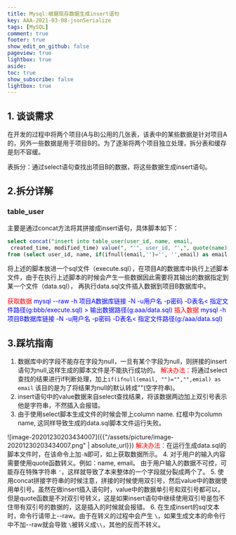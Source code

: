 ```yaml
---
title: Mysql:根据现存数据生成insert语句
key: AAA-2021-03-08-jsonSerialize
tags: [MySQL]
comment: true
footer: true
show_edit_on_github: false
pageview: true
lightbox: true
aside:
toc: true
show_subscribe: false
lightbox: true
---
```


## **1. 谈谈需求**
在开发的过程中将两个项目(A与B)公用的几张表，该表中的某些数据是针对项目A的，另外一些数据是用于项目B的。为了逐渐将两个项目独立处理，拆分表和缓存是刻不容缓。

表拆分：通过select语句查找出项目B的数据，将这些数据生成insert语句。

## **2.拆分详解**
### table_user
主要是通过concat方法将其拼接成insert语句，具体脚本如下：

```sql
select concat("insert into table_user(user_id, name, email,
 created_time, modified_time) value(", "'", user_id, "',", quote(name), ",", quote(email), ",'", created_time, "','", modified_time, "');") as result
from (select user_id, name, if(ifnull(email,'')='', '',email) as email, created_time, modified_time  from table_user where user_id > 'fdfdasdfa') as table;
```
将上述的脚本放进一个sql文件（execute.sql），在项目A的数据库中执行上述脚本文件，由于在执行上述脚本的时候会产生一些数据因此需要将其输出的数据指定到某一个文件（data.sql）， 再执行data.sql文件插入数据到项目B数据库中。

<font color = 'red'>获取数据</font>
<font color = 'blue'>mysql --raw -h 项目A数据库链接 -N -u用户名 -p密码 -D表名< 指定文件路径(g:bbb/execute.sql) > 输出数据路径(g:aaa/data.sql)</font>
<font color = 'red'>插入数据</font>
<font color = 'blue'>mysql -h 项目B数据库链接 -N -u用户名 -p密码 -D表名< 指定文件路径(g:/aaa/data.sql)</font>

## **3.踩坑指南**
1. 数据库中的字段不能存在字段为null，一旦有某个字段为null，则拼接的insert语句为null,这样生成的脚本文件是不能执行成功的。
   <font color = 'red'>解决办法：</font>将通过select查找的结果进行if判断处理，加上`if(ifnull(email, "")="","",emial) as email` 该目的是为了将结果为null的默认转成""(空字符串)。
2. insert语句中的value数据来自select查找结果，将该数据两边加上双引号表示他是字符串，不然插入会报错。
3. 由于使用select脚本生成文件的时候会带上column name. 红框中为column name, 这同样导致生成的data.sql脚本文件运行失败。

![image-20201230203434007]({{"/assets/picture/image-20201230203434007.png" | absolute_url}})
<font color = 'red'>解决办法：</font>在运行生成data.sql的脚本文件时，在该命令上加`-N`即可，如上获取数据所示。
4. 对于用户的输入内容需要使用quote函数转义。例如：name, email。 由于用户输入的数据不可控，可能存在特殊字符串 `` ' ``，这样就导致了本来整体的一个字段就分裂成两个了。
5. 使用concat拼接字符串的时候注意，拼接的时候使用双引号，然后value中的数据使用单引号。虽然在做insert插入语句时，value中的数据单引号和双引号都可以，但是quote函数是不对双引号转义，这是如果insert语句中继续使用双引号是包不住带有双引号的数据的，这是插入的时候就会报错。
6. 在生成insert的sql文本时，命令行请带上--raw。由于在转义的过程中会产生 `` \ ``，如果生成文本的命令行中不加--raw就会导致 ``\``被转义成`` \\ ``，其他的反而不转义。
